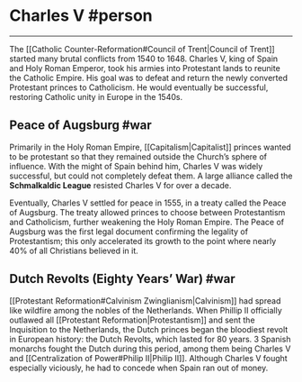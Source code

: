 # Charles V #person
---

The [[Catholic Counter-Reformation#Council of Trent|Council of Trent]] started many brutal conflicts from 1540 to 1648. Charles V, king of Spain and Holy Roman Emperor, took his armies into Protestant lands to reunite the Catholic Empire. His goal was to defeat and return the newly converted Protestant princes to Catholicism. He would eventually be successful, restoring Catholic unity in Europe in the 1540s.

## Peace of Augsburg #war
Primarily in the Holy Roman Empire, [[Capitalism|Capitalist]] princes wanted to be protestant so that they remained outside the Church’s sphere of influence. With the might of Spain behind him, Charles V was widely successful, but could not completely defeat them. A large alliance called the **Schmalkaldic League** resisted Charles V for over a decade.

Eventually, Charles V settled for peace in 1555, in a treaty called the Peace of Augsburg. The treaty allowed princes to choose between Protestantism and Catholicism, further weakening the Holy Roman Empire. The Peace of Augsburg was the first legal document confirming the legality of Protestantism; this only accelerated its growth to the point where nearly 40% of all Christians believed in it.

## Dutch Revolts (Eighty Years’ War) #war
[[Protestant Reformation#Calvinism Zwinglianism|Calvinism]] had spread like wildfire among the nobles of the Netherlands. When Phillip II officially outlawed all [[Protestant Reformation|Protestantism]] and sent the Inquisition to the Netherlands, the Dutch princes began the bloodiest revolt in European history: the Dutch Revolts, which lasted for 80 years. 3 Spanish monarchs fought the Dutch during this period, among them being Charles V and [[Centralization of Power#Philip II|Philip II]].  Although Charles V fought especially viciously, he had to concede when Spain ran out of money. 